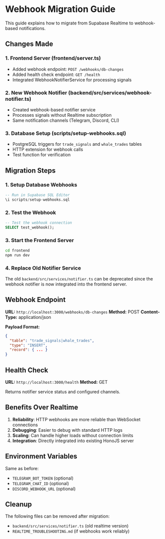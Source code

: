 # Webhook Migration Guide

This guide explains how to migrate from Supabase Realtime to webhook-based notifications.

## Changes Made

### 1. Frontend Server (frontend/server.ts)
- Added webhook endpoint: `POST /webhooks/db-changes`
- Added health check endpoint: `GET /health`
- Integrated WebhookNotifierService for processing signals

### 2. New Webhook Notifier (backend/src/services/webhook-notifier.ts)
- Created webhook-based notifier service
- Processes signals without Realtime subscription
- Same notification channels (Telegram, Discord, CLI)

### 3. Database Setup (scripts/setup-webhooks.sql)
- PostgreSQL triggers for `trade_signals` and `whale_trades` tables
- HTTP extension for webhook calls
- Test function for verification

## Migration Steps

### 1. Setup Database Webhooks
```sql
-- Run in Supabase SQL Editor
\i scripts/setup-webhooks.sql
```

### 2. Test the Webhook
```sql
-- Test the webhook connection
SELECT test_webhook();
```

### 3. Start the Frontend Server
```bash
cd frontend
npm run dev
```

### 4. Replace Old Notifier Service
The old `backend/src/services/notifier.ts` can be deprecated since the webhook notifier is now integrated into the frontend server.

## Webhook Endpoint

**URL:** `http://localhost:3000/webhooks/db-changes`
**Method:** POST
**Content-Type:** application/json

**Payload Format:**
```json
{
  "table": "trade_signals|whale_trades",
  "type": "INSERT",
  "record": { ... }
}
```

## Health Check

**URL:** `http://localhost:3000/health`
**Method:** GET

Returns notifier service status and configured channels.

## Benefits Over Realtime

1. **Reliability**: HTTP webhooks are more reliable than WebSocket connections
2. **Debugging**: Easier to debug with standard HTTP logs
3. **Scaling**: Can handle higher loads without connection limits
4. **Integration**: Directly integrated into existing HonoJS server

## Environment Variables

Same as before:
- `TELEGRAM_BOT_TOKEN` (optional)
- `TELEGRAM_CHAT_ID` (optional)  
- `DISCORD_WEBHOOK_URL` (optional)

## Cleanup

The following files can be removed after migration:
- `backend/src/services/notifier.ts` (old realtime version)
- `REALTIME_TROUBLESHOOTING.md` (if webhooks work reliably)